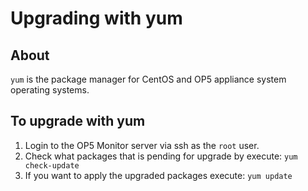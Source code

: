 # Upgrading with yum

## About

`yum` is the package manager for CentOS and OP5 appliance system operating systems.

## To upgrade with yum

1. Login to the OP5 Monitor server via ssh as the `root` user.
2. Check what packages that is pending for upgrade by execute: `yum check-update`
3. If you want to apply the upgraded packages execute: `yum update`

